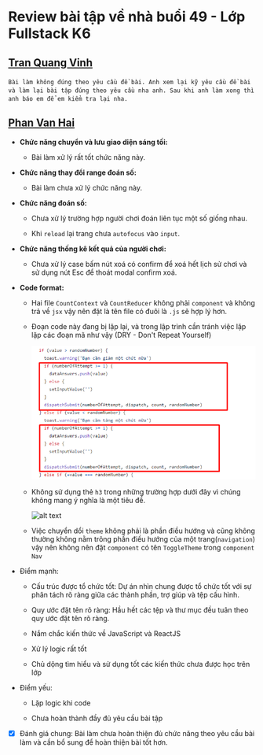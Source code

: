 # Review bài tập về nhà buổi 49 - Lớp Fullstack K6

## [Tran Quang Vinh](https://hoccode-eight.vercel.app/)

`Bài làm không đúng theo yêu cầu đề bài. Anh xem lại kỹ yêu cầu đề bài và làm lại bài tập đúng theo yêu cầu nha anh. Sau khi anh làm xong thì anh báo em để em kiểm tra lại nha.`

## [Phan Van Hai](https://react-05-xi.vercel.app/)

- **Chức năng chuyển và lưu giao diện sáng tối:**

  - Bài làm xử lý rất tốt chức năng này.

- **Chức năng thay đổi range đoán số:**

  - Bài làm chưa xử lý chức năng này.

- **Chức năng đoán số:**

  - Chưa xử lý trường hợp người chơi đoán liên tục một số giống nhau.

  - Khi `reload` lại trang chưa `autofocus` vào `input`.

- **Chức năng thống kê kết quả của người chơi:**

  - Chưa xử lý case bấm nút xoá có confirm để xoá hết lịch sử chơi và sử dụng nút Esc để thoát modal confirm xoá.

- **Code format:**

  - Hai file `CountContext` và `CountReducer` không phải `component` và không trả về `jsx` vậy nên đặt là tên file có đuôi là `.js` sẽ hợp lý hơn.

  - Đoạn code này đang bị lặp lại, và trong lập trình cần tránh việc lặp lặp các đoạn mã như vậy (DRY - Don't Repeat Yourself)

    ![alt text](./images/PVH_01.png)

  - Không sử dụng thẻ `h3` trong những trường hợp dưới đây vì chúng không mang ý nghĩa là một tiêu đề.

    ![alt text](image.png)

  - Việc chuyển dổi `theme` không phải là phần điều hướng và cũng không thường không nằm trông phần điều hướng của một trang(`navigation`) vậy nên không nên đặt `component` có tên `ToggleTheme` trong `component` `Nav`

- Điểm mạnh:

  - Cấu trúc được tổ chức tốt: Dự án nhìn chung được tổ chức tốt với sự phân tách rõ ràng giữa các thành phần, trợ giúp và tệp cấu hình.

  - Quy ước đặt tên rõ ràng: Hầu hết các tệp và thư mục đều tuân theo quy ước đặt tên rõ ràng.

  - Nắm chắc kiến thức về JavaScript và ReactJS

  - Xử lý logic rất tốt

  - Chủ dộng tìm hiểu và sử dụng tốt các kiến thức chưa được học trên lớp

- Điểm yếu:

  - Lặp logic khi code

  - Chưa hoàn thành đầy đủ yêu cầu bài tập

- [x] Đánh giá chung: Bài làm chưa hoàn thiện đủ chức năng theo yêu cầu bài làm và cần bổ sung để hoàn thiện bài tốt hơn.
